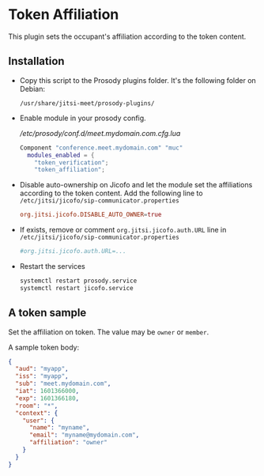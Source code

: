 # Token Affiliation

This plugin sets the occupant's affiliation according to the token content.

## Installation

- Copy this script to the Prosody plugins folder. It's the following folder on
  Debian:

  ```
  /usr/share/jitsi-meet/prosody-plugins/
  ```

- Enable module in your prosody config.

  _/etc/prosody/conf.d/meet.mydomain.com.cfg.lua_

  ```lua
  Component "conference.meet.mydomain.com" "muc"
    modules_enabled = {
      "token_verification";
      "token_affiliation";
  ```

- Disable auto-ownership on Jicofo and let the module set the affiliations
  according to the token content. Add the following line to
  `/etc/jitsi/jicofo/sip-communicator.properties`

  ```conf
  org.jitsi.jicofo.DISABLE_AUTO_OWNER=true
  ```

- If exists, remove or comment `org.jitsi.jicofo.auth.URL` line in
  `/etc/jitsi/jicofo/sip-communicator.properties`

  ```conf
  #org.jitsi.jicofo.auth.URL=...
  ```

- Restart the services

  ```bash
  systemctl restart prosody.service
  systemctl restart jicofo.service
  ```

## A token sample

Set the affiliation on token. The value may be `owner` or `member`.

A sample token body:

```json
{
  "aud": "myapp",
  "iss": "myapp",
  "sub": "meet.mydomain.com",
  "iat": 1601366000,
  "exp": 1601366180,
  "room": "*",
  "context": {
    "user": {
      "name": "myname",
      "email": "myname@mydomain.com",
      "affiliation": "owner"
    }
  }
}
```
